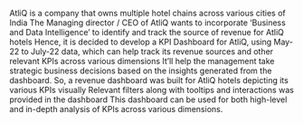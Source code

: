 AtliQ is a company that owns multiple hotel chains across various cities of India
The Managing director / CEO of AtliQ wants to incorporate ‘Business and Data Intelligence’ to identify and track the source of revenue for AtliQ hotels
Hence, it is decided to develop a KPI Dashboard for AtliQ, using May-22 to July-22 data, which can help track its revenue sources and other relevant KPIs across various dimensions
It’ll help the management take strategic business decisions based on the insights generated from the dashboard.
So, a revenue dashboard was built for AtliQ hotels depicting its various KPIs visually
Relevant filters along with tooltips and interactions was provided in the dashboard
This dashboard can be used for both high-level and in-depth analysis of KPIs across various dimensions.
